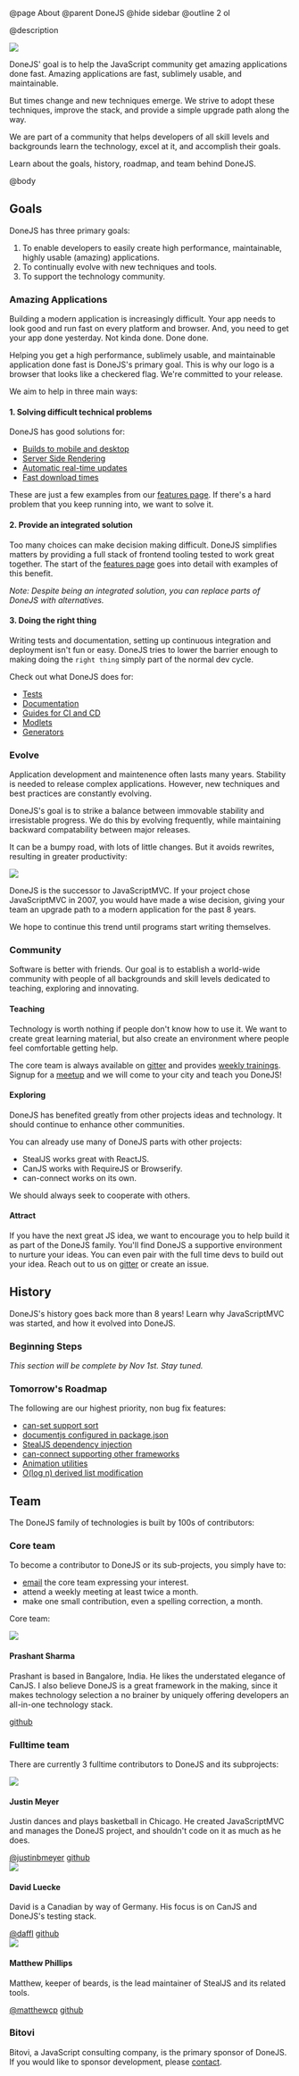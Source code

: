 @page About
@parent DoneJS
@hide sidebar
@outline 2 ol

@description

<img src="http://blog.bitovi.com/wp-content/uploads/2015/10/donejs-logo-ie.png"/>

DoneJS' goal is to help the JavaScript community get amazing applications done fast.
Amazing applications are fast, sublimely usable, and maintainable.

But times change and new techniques emerge. We strive to adopt these
techniques, improve the stack, and provide a simple upgrade path along the way.

We are part of a community that helps developers of all skill levels and
backgrounds learn the technology, excel at it, and accomplish their
goals.

Learn about the goals, history, roadmap, and team behind DoneJS.

@body

## Goals



DoneJS has three primary goals:

1.  To enable developers to easily create high performance, maintainable, highly usable (amazing) applications.
2.  To continually evolve with new techniques and tools.
3.  To support the technology community.

### Amazing Applications

Building a modern application is increasingly difficult. Your app
needs to look good and run fast on every
platform and browser.  And, you need to get your app done yesterday.
Not kinda done.  Done done.

Helping you get a high performance, sublimely usable, and maintainable application
done fast is DoneJS's primary goal. This is why our logo
is a browser that looks like a checkered flag. We're committed
to your release.

We aim to help in three main ways:

#### 1. Solving difficult technical problems

DoneJS has good solutions for:

 - [Builds to mobile and desktop](#section=section_iOS_Android_andDesktopBuilds)
 - [Server Side Rendering](#section=section_Server_SideRendered)
 - [Automatic real-time updates](#section=section_RealTimeConnected)
 - [Fast download times](##section=section_ProgressiveLoading)

These are just a few examples from our [features page](/Features.html). If
there's a hard problem that you keep running into, we want to solve it.

#### 2. Provide an integrated solution

Too many choices can make decision making difficult.  DoneJS simplifies
matters by providing a full stack of frontend tooling tested to work
great together.  The start of the [features page](/Features.html)
goes into detail with examples of this benefit.

_Note: Despite being an integrated solution, you can replace parts of
DoneJS with alternatives._


#### 3. Doing the right thing

Writing tests and documentation, setting up continuous integration and deployment
isn't fun or easy.  DoneJS tries to lower the barrier enough to
making doing the `right thing` simply part of the normal dev cycle.

Check out what DoneJS does for:

- [Tests](#section=section_ComprehensiveTesting)
- [Documentation](#section=section_Documentation)
- [Guides for CI and CD](#section=section_ContinuousIntegration_Deployment)
- [Modlets](#section=section_Modlets)
- [Generators](#section=section_Generators)

### Evolve

Application development and maintenence often
lasts many years. Stability is needed to release complex applications. However,
new techniques and best practices are constantly evolving.

DoneJS's goal is to strike a balance between immovable stability and irresistable
progress.  We do this by evolving frequently, while maintaining backward compatability between major releases.

It can be a bumpy road, with lots of little changes. But it
avoids rewrites, resulting in greater productivity:  

<img src="http://blog.bitovi.com/wp-content/uploads/2015/10/mountain-climb1.jpg"/>


DoneJS is the successor to JavaScriptMVC. If your project chose JavaScriptMVC in 2007, you would have made a wise decision, giving your team an upgrade path to a modern application for the past 8 years.

We hope to continue this trend until programs start writing themselves.

### Community

Software is better with friends.  Our goal is to establish a world-wide
community with people of all backgrounds and skill levels dedicated to
teaching, exploring and innovating.

#### Teaching

Technology is worth nothing if people don't know how to use it. We want
to create great learning material, but also create an environment
where people feel comfortable getting help.  

The core team is always available on [gitter](https://gitter.im/donejs/donejs)
and provides [weekly trainings](http://blog.bitovi.com/free-weekly-online-javascript-training/). Signup for a [meetup](/community.html) and we will come to your
city and teach you DoneJS!


#### Exploring

DoneJS has benefited greatly from other projects ideas and technology. It should continue to enhance other communities.  

You can already use many of DoneJS parts with other projects:

 - StealJS works great with ReactJS.  
 - CanJS works with RequireJS or Browserify.  
 - can-connect works on its own.  

We should always seek to cooperate with others.

#### Attract

If you have the next great JS idea, we want to encourage you to help build it as part of the DoneJS
family.  You'll find DoneJS a supportive environment to nurture your ideas.  You can even pair with the full time devs to build out your idea. Reach out to us on
[gitter](https://gitter.im/donejs/donejs) or create an issue.


## History

DoneJS's history goes back more than 8 years!  Learn why JavaScriptMVC was started, and how it evolved into DoneJS.

### Beginning Steps

_This section will be complete by Nov 1st. Stay tuned._

### Tomorrow's Roadmap

The following are our highest priority, non bug fix features:

- [can-set support sort](https://github.com/canjs/can-set/pull/10)
- [documentjs configured in package.json](https://github.com/bitovi/documentjs/issues/202)
- [StealJS dependency injection](https://github.com/stealjs/steal/issues/509)
- [can-connect supporting other frameworks](https://github.com/canjs/can-connect/issues/42)
- [Animation utilities](https://github.com/canjs/can-animate)
- [O(log n) derived list modification](https://github.com/canjs/can-derive)

## Team

The DoneJS family of technologies is built by 100s of contributors:


### Core team

To become a contributor to DoneJS or its sub-projects, you simply have to:

- [email](mailto:contact@bitovi.com) the core team expressing your interest.
- attend a weekly meeting at least twice a month.
- make one small contribution, even a spelling correction, a month.

Core team:

<div class="core-team-member">
<img class="member-avatar" src="https://avatars3.githubusercontent.com/u/4830283?v=3&s=300"/>
<h4>Prashant Sharma</h4>
<p>
Prashant is based in Bangalore, India. He likes the understated elegance of CanJS. I also believe DoneJS is a great framework in the making, since it makes technology selection a no brainer by uniquely offering developers an all-in-one technology stack.
</p>
<a href="https://github.com/prashantsharmain" target="_blank">github</a>
</div>



### Fulltime team

There are currently 3 fulltime contributors to DoneJS and its subprojects:

<div class="core-team-member">
<img class="member-avatar" src="https://avatars3.githubusercontent.com/u/78602?v=3&s=300"/>
<h4>Justin Meyer</h4>
<p>
Justin dances and plays basketball in Chicago. He created JavaScriptMVC and manages the
DoneJS project, and shouldn't code on it as much as he does.
</p>
<a href="https://twitter.com/justinbmeyer" target="_blank">@justinbmeyer</a>
<a href="https://github.com/justinbmeyer" target="_blank">github</a>
</div>

<div class="core-team-member">
<img class="member-avatar" src="https://avatars3.githubusercontent.com/u/338316?v=3&s=300"/>
<h4>David Luecke</h4>
<p>
David is a Canadian by way of Germany. His focus is on CanJS and
DoneJS's testing stack.
</p>
<a href="https://twitter.com/daffl" target="_blank">@daffl</a>
<a href="https://github.com/daffl" target="_blank">github</a>
</div>

<div class="core-team-member">
<img class="member-avatar" src="https://avatars2.githubusercontent.com/u/361671?v=3&s=300"/>
<h4>Matthew Phillips</h4>
<p>
Matthew, keeper of beards, is the lead maintainer of StealJS and its related tools.
</p>
<a href="https://twitter.com/matthewcp" target="_blank">@matthewcp</a>
<a href="https://github.com/matthewp" target="_blank">github</a>
</div>


### Bitovi

Bitovi, a JavaScript consulting company, is the primary sponsor of DoneJS. If you would
like to sponsor development, please [contact](mailto:contact@bitovi.com).
